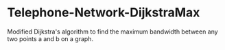 # Telephone-Network-DijkstraMax
Modified Dijkstra's algorithm to find the maximum bandwidth between any two points a and b on a graph.
